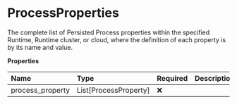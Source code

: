 # ProcessProperties

The complete list of Persisted Process properties within the specified Runtime, Runtime cluster, or cloud, where the definition of each property is by its name and value.

**Properties**

| Name             | Type                  | Required | Description |
| :--------------- | :-------------------- | :------- | :---------- |
| process_property | List[ProcessProperty] | ❌       |             |

